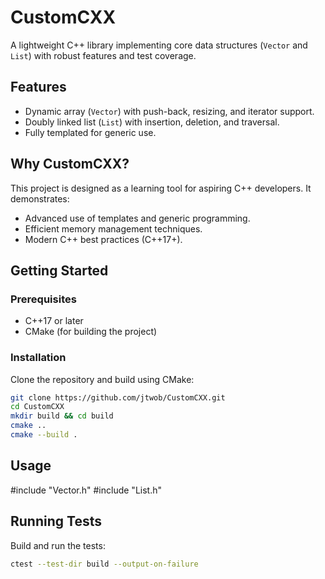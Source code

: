 # CustomCXX
A lightweight C++ library implementing core data structures (`Vector` and `List`) with robust features and test coverage.

## Features
- Dynamic array (`Vector`) with push-back, resizing, and iterator support.
- Doubly linked list (`List`) with insertion, deletion, and traversal.
- Fully templated for generic use.

## Why CustomCXX?
This project is designed as a learning tool for aspiring C++ developers. It demonstrates:
- Advanced use of templates and generic programming.
- Efficient memory management techniques.
- Modern C++ best practices (C++17+).

## Getting Started
### Prerequisites
- C++17 or later
- CMake (for building the project)

### Installation
Clone the repository and build using CMake:
```bash
git clone https://github.com/jtwob/CustomCXX.git
cd CustomCXX
mkdir build && cd build
cmake ..
cmake --build .
```
## Usage

#include "Vector.h"
#include "List.h"

## Running Tests
Build and run the tests:
```bash
ctest --test-dir build --output-on-failure
```